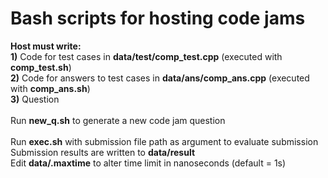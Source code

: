 # Bash scripts for hosting code jams
**Host must write:** \
    **1)** Code for test cases in **data/test/comp_test.cpp** (executed with **comp_test.sh**) \
    **2)** Code for answers to test cases in **data/ans/comp_ans.cpp** (executed with **comp_ans.sh**) \
    **3)** Question \
\
Run **new_q.sh** to generate a new code jam question \
\
Run **exec.sh** with submission file path as argument to evaluate submission \
Submission results are written to **data/result** \
Edit **data/.maxtime** to alter time limit in nanoseconds (default = 1s)